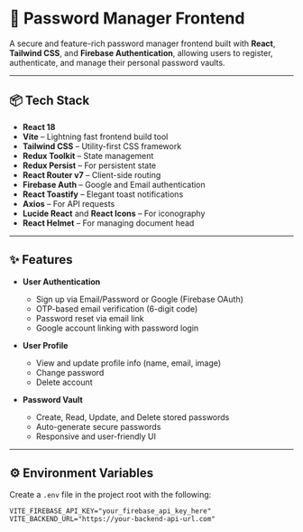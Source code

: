 # 🔐 Password Manager Frontend

A secure and feature-rich password manager frontend built with **React**, **Tailwind CSS**, and **Firebase Authentication**, allowing users to register, authenticate, and manage their personal password vaults.

---

## 📦 Tech Stack

- **React 18**
- **Vite** – Lightning fast frontend build tool
- **Tailwind CSS** – Utility-first CSS framework
- **Redux Toolkit** – State management
- **Redux Persist** – For persistent state
- **React Router v7** – Client-side routing
- **Firebase Auth** – Google and Email authentication
- **React Toastify** – Elegant toast notifications
- **Axios** – For API requests
- **Lucide React** and **React Icons** – For iconography
- **React Helmet** – For managing document head

---

## ✨ Features

- **User Authentication**
  - Sign up via Email/Password or Google (Firebase OAuth)
  - OTP-based email verification (6-digit code)
  - Password reset via email link
  - Google account linking with password login

- **User Profile**
  - View and update profile info (name, email, image)
  - Change password
  - Delete account

- **Password Vault**
  - Create, Read, Update, and Delete stored passwords
  - Auto-generate secure passwords
  - Responsive and user-friendly UI

---

## ⚙️ Environment Variables

Create a `.env` file in the project root with the following:

```env
VITE_FIREBASE_API_KEY="your_firebase_api_key_here"
VITE_BACKEND_URL="https://your-backend-api-url.com"

